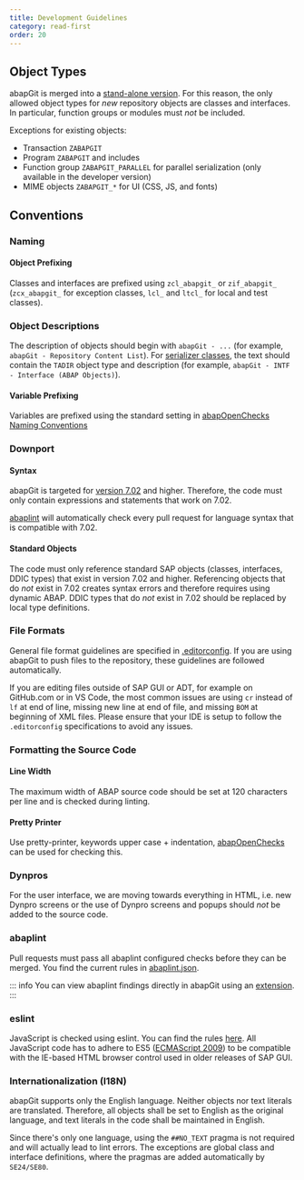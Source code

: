 ```yaml
---
title: Development Guidelines
category: read-first
order: 20
---
```


## Object Types

abapGit is merged into a [stand-alone version](/user-guide/getting-started/install.md). For this reason, the only allowed object types for *new* repository objects are classes and interfaces. In particular, function groups or modules must *not* be included.

Exceptions for existing objects:
- Transaction `ZABAPGIT`
- Program `ZABAPGIT` and includes
- Function group `ZABAPGIT_PARALLEL` for parallel serialization (only available in the developer version)
- MIME objects `ZABAPGIT_*` for UI (CSS, JS, and fonts)

## Conventions

### Naming

#### Object Prefixing

Classes and interfaces are prefixed using `zcl_abapgit_` or `zif_abapgit_` (`zcx_abapgit_` for exception classes, `lcl_` and `ltcl_` for local and test classes).

### Object Descriptions

The description of objects should begin with `abapGit - ...` (for example, `abapGit - Repository Content List`). For [serializer classes](/development-guide/serializers/overview.html), the text should contain the `TADIR` object type and description (for example, `abapGit - INTF - Interface (ABAP Objects)`).

#### Variable Prefixing

Variables are prefixed using the standard setting in [abapOpenChecks Naming Conventions](https://docs.abapopenchecks.org/checks/69/)

### Downport

#### Syntax

abapGit is targeted for [version 7.02](https://help.sap.com/doc/abapdocu_latest_index_htm/latest/en-US/index.htm?file=abennews-71.htm) and higher. Therefore, the code must only contain expressions and statements that work on 7.02.

[abaplint](https://abaplint.org) will automatically check every pull request for language syntax that is compatible with 7.02.

#### Standard Objects

The code must only reference standard SAP objects (classes, interfaces, DDIC types) that exist in version 7.02 and higher. Referencing objects that do *not* exist in 7.02 creates syntax errors and therefore requires using dynamic ABAP. DDIC types that do *not* exist in 7.02 should be replaced by local type definitions.

### File Formats

General file format guidelines are specified in [.editorconfig](https://github.com/abapGit/abapGit/blob/main/.editorconfig). If you are using abapGit to push files to the repository, these guidelines are followed automatically.

If you are editing files outside of SAP GUI or ADT, for example on GitHub.com or in VS Code, the most common issues are using `cr` instead of `lf` at end of line, missing new line at end of file, and missing `BOM` at beginning of XML files. Please ensure that your IDE is setup to follow the `.editorconfig` specifications to avoid any issues.

### Formatting the Source Code

#### Line Width

The maximum width of ABAP source code should be set at 120 characters per line and is checked during linting.

#### Pretty Printer

Use pretty-printer, keywords upper case + indentation, [abapOpenChecks](https://docs.abapopenchecks.org/checks/06/) can be used for checking this.

### Dynpros

For the user interface, we are moving towards everything in HTML, i.e. new Dynpro screens or the use of Dynpro screens and popups should *not* be added to the source code.

### abaplint

Pull requests must pass all abaplint configured checks before they can be merged. You find the current rules in [abaplint.json](https://github.com/abapGit/abapGit/blob/main/abaplint.json).

::: info
You can view abaplint findings directly in abapGit using an [extension](https://github.com/Marc-Bernard-Tools/ABAP-Lint-Ext-for-abapGit).
:::

### eslint

JavaScript is checked using eslint. You can find the rules [here](https://github.com/abapGit/abapGit/blob/main/.eslintrc.yaml). All JavaScript code has to adhere to ES5 ([ECMAScript 2009](https://en.wikipedia.org/wiki/ECMAScript_version_history)) to be compatible with the IE-based HTML browser control used in older releases of SAP GUI.

### Internationalization (I18N)

abapGit supports only the English language. Neither objects nor text literals are translated. Therefore, all objects shall be set to English as the original language, and text literals in the code shall be maintained in English. 

Since there's only one language, using the `##NO_TEXT` pragma is not required and will actually lead to lint errors. The exceptions are global class and interface definitions, where the pragmas are added automatically by `SE24/SE80`. 
